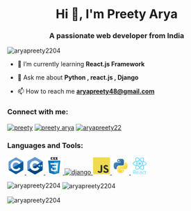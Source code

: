 
<h1 align="center">Hi 👋, I'm Preety Arya</h1>
<h3 align="center">A passionate web developer from India</h3>


<p align="left"> <img src="https://komarev.com/ghpvc/?username=aryapreety2204&label=Profile%20views&color=0e75b6&style=flat" alt="aryapreety2204" /> </p>

- 🌱 I’m currently learning **React.js Framework**

- 💬 Ask me about **Python , react.js , Django**

- 📫 How to reach me **aryapreety48@gmail.com**

<h3 align="left">Connect with me:</h3>
<p align="left">
<a href="https://twitter.com/preety" target="blank"><img align="center" src="https://raw.githubusercontent.com/rahuldkjain/github-profile-readme-generator/master/src/images/icons/Social/twitter.svg" alt="preety" height="30" width="40" /></a>
<a href="https://linkedin.com/in/preety arya" target="blank"><img align="center" src="https://raw.githubusercontent.com/rahuldkjain/github-profile-readme-generator/master/src/images/icons/Social/linked-in-alt.svg" alt="preety arya" height="30" width="40" /></a>
<a href="https://instagram.com/aryapreety22" target="blank"><img align="center" src="https://raw.githubusercontent.com/rahuldkjain/github-profile-readme-generator/master/src/images/icons/Social/instagram.svg" alt="aryapreety22" height="30" width="40" /></a>
</p>

<h3 align="left">Languages and Tools:</h3>
<p align="left"> <a href="https://www.cprogramming.com/" target="_blank" rel="noreferrer"> <img src="https://raw.githubusercontent.com/devicons/devicon/master/icons/c/c-original.svg" alt="c" width="40" height="40"/> </a> <a href="https://www.w3schools.com/cpp/" target="_blank" rel="noreferrer"> <img src="https://raw.githubusercontent.com/devicons/devicon/master/icons/cplusplus/cplusplus-original.svg" alt="cplusplus" width="40" height="40"/> </a> <a href="https://www.w3schools.com/css/" target="_blank" rel="noreferrer"> <img src="https://raw.githubusercontent.com/devicons/devicon/master/icons/css3/css3-original-wordmark.svg" alt="css3" width="40" height="40"/> </a> <a href="https://www.djangoproject.com/" target="_blank" rel="noreferrer"> <img src="https://cdn.worldvectorlogo.com/logos/django.svg" alt="django" width="40" height="40"/> </a> <a href="https://developer.mozilla.org/en-US/docs/Web/JavaScript" target="_blank" rel="noreferrer"> <img src="https://raw.githubusercontent.com/devicons/devicon/master/icons/javascript/javascript-original.svg" alt="javascript" width="40" height="40"/> </a> <a href="https://www.python.org" target="_blank" rel="noreferrer"> <img src="https://raw.githubusercontent.com/devicons/devicon/master/icons/python/python-original.svg" alt="python" width="40" height="40"/> </a> <a href="https://reactjs.org/" target="_blank" rel="noreferrer"> <img src="https://raw.githubusercontent.com/devicons/devicon/master/icons/react/react-original-wordmark.svg" alt="react" width="40" height="40"/> </a> </p>

<p><img align="left" src="https://github-readme-stats.vercel.app/api/top-langs?username=aryapreety2204&show_icons=true&locale=en&layout=compact" alt="aryapreety2204" /></p>

<p>&nbsp;<img align="center" src="https://github-readme-stats.vercel.app/api?username=aryapreety2204&show_icons=true&locale=en" alt="aryapreety2204" /></p>

<p><img align="center" src="https://github-readme-streak-stats.herokuapp.com/?user=aryapreety2204&" alt="aryapreety2204" /></p>
